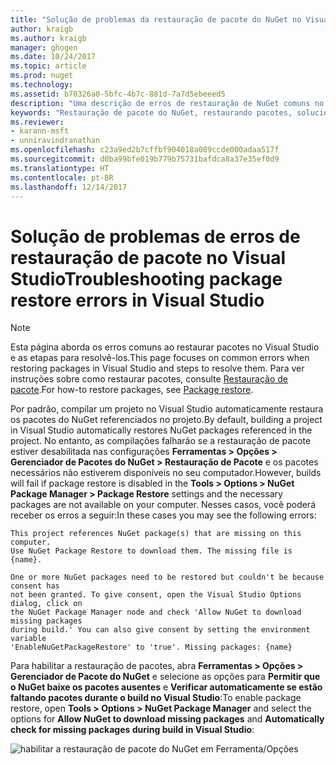 ```yaml
---
title: "Solução de problemas da restauração de pacote do NuGet no Visual Studio | Microsoft Docs"
author: kraigb
ms.author: kraigb
manager: ghogen
ms.date: 10/24/2017
ms.topic: article
ms.prod: nuget
ms.technology: 
ms.assetid: b70326a0-5bfc-4b7c-881d-7a7d5ebeeed5
description: "Uma descrição de erros de restauração de NuGet comuns no Visual Studio e como solucioná-los."
keywords: "Restauração de pacote do NuGet, restaurando pacotes, solucionando problemas, solução de problemas"
ms.reviewer:
- karann-msft
- unniravindranathan
ms.openlocfilehash: c23a9ed2b7cffbf904018a089ccde000adaa517f
ms.sourcegitcommit: d0ba99bfe019b779b75731bafdca8a37e35ef0d9
ms.translationtype: HT
ms.contentlocale: pt-BR
ms.lasthandoff: 12/14/2017
---
```

# <a name="troubleshooting-package-restore-errors-in-visual-studio"></a><span data-ttu-id="cc8d9-104">Solução de problemas de erros de restauração de pacote no Visual Studio</span><span class="sxs-lookup"><span data-stu-id="cc8d9-104">Troubleshooting package restore errors in Visual Studio</span></span>

> [!Note]
> <span data-ttu-id="cc8d9-105">Esta página aborda os erros comuns ao restaurar pacotes no Visual Studio e as etapas para resolvê-los.</span><span class="sxs-lookup"><span data-stu-id="cc8d9-105">This page focuses on common errors when restoring packages in Visual Studio and steps to resolve them.</span></span> <span data-ttu-id="cc8d9-106">Para ver instruções sobre como restaurar pacotes, consulte [Restauração de pacote](../Consume-Packages/Package-Restore.md#enabling-and-disabling-package-restore).</span><span class="sxs-lookup"><span data-stu-id="cc8d9-106">For how-to restore packages, see [Package restore](../Consume-Packages/Package-Restore.md#enabling-and-disabling-package-restore).</span></span>

<span data-ttu-id="cc8d9-107">Por padrão, compilar um projeto no Visual Studio automaticamente restaura os pacotes do NuGet referenciados no projeto.</span><span class="sxs-lookup"><span data-stu-id="cc8d9-107">By default, building a project in Visual Studio automatically restores NuGet packages referenced in the project.</span></span> <span data-ttu-id="cc8d9-108">No entanto, as compilações falharão se a restauração de pacote estiver desabilitada nas configurações **Ferramentas > Opções > Gerenciador de Pacotes do NuGet > Restauração de Pacote** e os pacotes necessários não estiverem disponíveis no seu computador.</span><span class="sxs-lookup"><span data-stu-id="cc8d9-108">However, builds will fail if package restore is disabled in the **Tools > Options > NuGet Package Manager > Package Restore** settings and the necessary packages are not available on your computer.</span></span> <span data-ttu-id="cc8d9-109">Nesses casos, você poderá receber os erros a seguir:</span><span class="sxs-lookup"><span data-stu-id="cc8d9-109">In these cases you may see the following errors:</span></span>

```
This project references NuGet package(s) that are missing on this computer.
Use NuGet Package Restore to download them. The missing file is {name}.
```

```
One or more NuGet packages need to be restored but couldn't be because consent has
not been granted. To give consent, open the Visual Studio Options dialog, click on
the NuGet Package Manager node and check 'Allow NuGet to download missing packages
during build.' You can also give consent by setting the environment variable
'EnableNuGetPackageRestore' to 'true'. Missing packages: {name} 
```

<span data-ttu-id="cc8d9-110">Para habilitar a restauração de pacotes, abra **Ferramentas > Opções > Gerenciador de Pacote do NuGet** e selecione as opções para **Permitir que o NuGet baixe os pacotes ausentes** e **Verificar automaticamente se estão faltando pacotes durante o build no Visual Studio**:</span><span class="sxs-lookup"><span data-stu-id="cc8d9-110">To enable package restore, open **Tools > Options > NuGet Package Manager** and select the options for **Allow NuGet to download missing packages** and **Automatically check for missing packages during build in Visual Studio**:</span></span>

![habilitar a restauração de pacote do NuGet em Ferramenta/Opções](../Consume-Packages/media/restore-01-autorestoreoptions.png)


